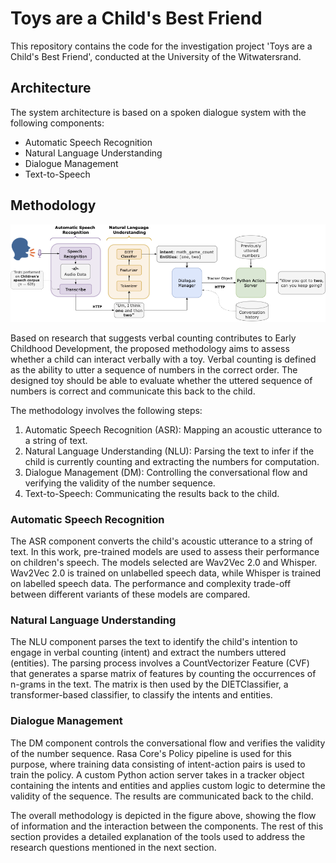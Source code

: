 # Toys are a Child's Best Friend

This repository contains the code for the investigation project 'Toys are a Child's Best Friend', conducted at the University of the Witwatersrand.

## Architecture

The system architecture is based on a spoken dialogue system with the following components:

- Automatic Speech Recognition
- Natural Language Understanding
- Dialogue Management
- Text-to-Speech

## Methodology


![Overview of the methodology](media/methods.png)

Based on research that suggests verbal counting contributes to Early Childhood Development, the proposed methodology aims to assess whether a child can interact verbally with a toy. Verbal counting is defined as the ability to utter a sequence of numbers in the correct order. The designed toy should be able to evaluate whether the uttered sequence of numbers is correct and communicate this back to the child.

The methodology involves the following steps:

1. Automatic Speech Recognition (ASR): Mapping an acoustic utterance to a string of text.
2. Natural Language Understanding (NLU): Parsing the text to infer if the child is currently counting and extracting the numbers for computation.
3. Dialogue Management (DM): Controlling the conversational flow and verifying the validity of the number sequence.
4. Text-to-Speech: Communicating the results back to the child.

### Automatic Speech Recognition

The ASR component converts the child's acoustic utterance to a string of text. In this work, pre-trained models are used to assess their performance on children's speech. The models selected are Wav2Vec 2.0 and Whisper. Wav2Vec 2.0 is trained on unlabelled speech data, while Whisper is trained on labelled speech data. The performance and complexity trade-off between different variants of these models are compared.

### Natural Language Understanding

The NLU component parses the text to identify the child's intention to engage in verbal counting (intent) and extract the numbers uttered (entities). The parsing process involves a CountVectorizer Feature (CVF) that generates a sparse matrix of features by counting the occurrences of n-grams in the text. The matrix is then used by the DIETClassifier, a transformer-based classifier, to classify the intents and entities.

### Dialogue Management

The DM component controls the conversational flow and verifies the validity of the number sequence. Rasa Core's Policy pipeline is used for this purpose, where training data consisting of intent-action pairs is used to train the policy. A custom Python action server takes in a tracker object containing the intents and entities and applies custom logic to determine the validity of the sequence. The results are communicated back to the child.

The overall methodology is depicted in the figure above, showing the flow of information and the interaction between the components. The rest of this section provides a detailed explanation of the tools used to address the research questions mentioned in the next section.


